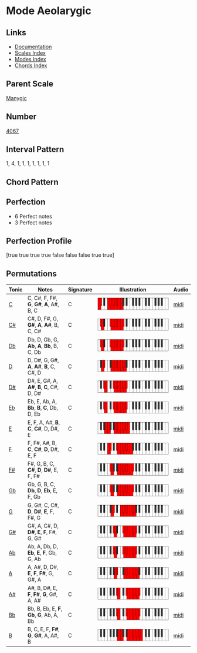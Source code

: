 # Mode Aeolarygic

## Links

- [Documentation](README.md)
- [Scales Index](Scales.md)
- [Modes Index](Modes.md)
- [Chords Index](Chords.md)

## Parent Scale

[Manygic](ScaleManygic.md)

## Number

[4067](https://ianring.com/musictheory/scales/4067)

## Interval Pattern

1, 4, 1, 1, 1, 1, 1, 1, 1

## Chord Pattern



## Perfection

- 6 Perfect notes
- 3 Perfect notes

## Perfection Profile

[true true true true false false false true true]

## Permutations

| Tonic | Notes | Signature | Illustration | Audio |
|-------|-------|-----------|--------------|-------|
| [C](ModeCNaturalAeolarygic.md) | C, C#, F, F#, **G**, **G#**, **A**, A#, B, C | C | ![CNaturalAeolarygic](ModeCNaturalAeolarygic.png) | [midi](https://github.com/edipermadi/music/blob/main/docs/ModeCNaturalAeolarygic.mid?raw=true) |
| [C#](ModeCSharpAeolarygic.md) | C#, D, F#, G, **G#**, **A**, **A#**, B, C, C# | C | ![CSharpAeolarygic](ModeCSharpAeolarygic.png) | [midi](https://github.com/edipermadi/music/blob/main/docs/ModeCSharpAeolarygic.mid?raw=true) |
| [Db](ModeDFlatAeolarygic.md) | Db, D, Gb, G, **Ab**, **A**, **Bb**, B, C, Db | C | ![DFlatAeolarygic](ModeDFlatAeolarygic.png) | [midi](https://github.com/edipermadi/music/blob/main/docs/ModeDFlatAeolarygic.mid?raw=true) |
| [D](ModeDNaturalAeolarygic.md) | D, D#, G, G#, **A**, **A#**, **B**, C, C#, D | C | ![DNaturalAeolarygic](ModeDNaturalAeolarygic.png) | [midi](https://github.com/edipermadi/music/blob/main/docs/ModeDNaturalAeolarygic.mid?raw=true) |
| [D#](ModeDSharpAeolarygic.md) | D#, E, G#, A, **A#**, **B**, **C**, C#, D, D# | C | ![DSharpAeolarygic](ModeDSharpAeolarygic.png) | [midi](https://github.com/edipermadi/music/blob/main/docs/ModeDSharpAeolarygic.mid?raw=true) |
| [Eb](ModeEFlatAeolarygic.md) | Eb, E, Ab, A, **Bb**, **B**, **C**, Db, D, Eb | C | ![EFlatAeolarygic](ModeEFlatAeolarygic.png) | [midi](https://github.com/edipermadi/music/blob/main/docs/ModeEFlatAeolarygic.mid?raw=true) |
| [E](ModeENaturalAeolarygic.md) | E, F, A, A#, **B**, **C**, **C#**, D, D#, E | C | ![ENaturalAeolarygic](ModeENaturalAeolarygic.png) | [midi](https://github.com/edipermadi/music/blob/main/docs/ModeENaturalAeolarygic.mid?raw=true) |
| [F](ModeFNaturalAeolarygic.md) | F, F#, A#, B, **C**, **C#**, **D**, D#, E, F | C | ![FNaturalAeolarygic](ModeFNaturalAeolarygic.png) | [midi](https://github.com/edipermadi/music/blob/main/docs/ModeFNaturalAeolarygic.mid?raw=true) |
| [F#](ModeFSharpAeolarygic.md) | F#, G, B, C, **C#**, **D**, **D#**, E, F, F# | C | ![FSharpAeolarygic](ModeFSharpAeolarygic.png) | [midi](https://github.com/edipermadi/music/blob/main/docs/ModeFSharpAeolarygic.mid?raw=true) |
| [Gb](ModeGFlatAeolarygic.md) | Gb, G, B, C, **Db**, **D**, **Eb**, E, F, Gb | C | ![GFlatAeolarygic](ModeGFlatAeolarygic.png) | [midi](https://github.com/edipermadi/music/blob/main/docs/ModeGFlatAeolarygic.mid?raw=true) |
| [G](ModeGNaturalAeolarygic.md) | G, G#, C, C#, **D**, **D#**, **E**, F, F#, G | C | ![GNaturalAeolarygic](ModeGNaturalAeolarygic.png) | [midi](https://github.com/edipermadi/music/blob/main/docs/ModeGNaturalAeolarygic.mid?raw=true) |
| [G#](ModeGSharpAeolarygic.md) | G#, A, C#, D, **D#**, **E**, **F**, F#, G, G# | C | ![GSharpAeolarygic](ModeGSharpAeolarygic.png) | [midi](https://github.com/edipermadi/music/blob/main/docs/ModeGSharpAeolarygic.mid?raw=true) |
| [Ab](ModeAFlatAeolarygic.md) | Ab, A, Db, D, **Eb**, **E**, **F**, Gb, G, Ab | C | ![AFlatAeolarygic](ModeAFlatAeolarygic.png) | [midi](https://github.com/edipermadi/music/blob/main/docs/ModeAFlatAeolarygic.mid?raw=true) |
| [A](ModeANaturalAeolarygic.md) | A, A#, D, D#, **E**, **F**, **F#**, G, G#, A | C | ![ANaturalAeolarygic](ModeANaturalAeolarygic.png) | [midi](https://github.com/edipermadi/music/blob/main/docs/ModeANaturalAeolarygic.mid?raw=true) |
| [A#](ModeASharpAeolarygic.md) | A#, B, D#, E, **F**, **F#**, **G**, G#, A, A# | C | ![ASharpAeolarygic](ModeASharpAeolarygic.png) | [midi](https://github.com/edipermadi/music/blob/main/docs/ModeASharpAeolarygic.mid?raw=true) |
| [Bb](ModeBFlatAeolarygic.md) | Bb, B, Eb, E, **F**, **Gb**, **G**, Ab, A, Bb | C | ![BFlatAeolarygic](ModeBFlatAeolarygic.png) | [midi](https://github.com/edipermadi/music/blob/main/docs/ModeBFlatAeolarygic.mid?raw=true) |
| [B](ModeBNaturalAeolarygic.md) | B, C, E, F, **F#**, **G**, **G#**, A, A#, B | C | ![BNaturalAeolarygic](ModeBNaturalAeolarygic.png) | [midi](https://github.com/edipermadi/music/blob/main/docs/ModeBNaturalAeolarygic.mid?raw=true) |
